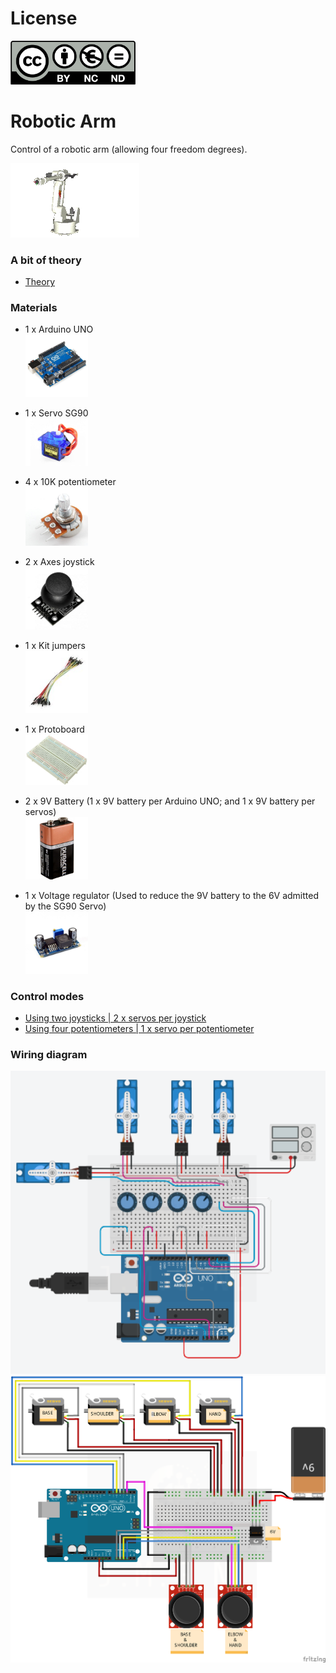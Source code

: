 # License

<img src="images/license_cc_by-nc-nd.png" width="200"/>

# Robotic Arm

Control of a robotic arm (allowing four freedom degrees).

![robotic-arm](images/robotic-arm.gif)

### A bit of theory

- [Theory](THEORY.md)

### Materials

- 1 x Arduino UNO  
  <img src="images/arduino-uno.jpg" width="100"/>  

- 1 x Servo SG90  
  <img src="images/servo-sg90.jpg" width="100"/>

- 4 x 10K potentiometer  
  <img src="images/10k-potentiometer.jpg" width="100"/>
  
- 2 x Axes joystick  
  <img src="images/joystick.jpg" width="100"/>
  
- 1 x Kit jumpers  
  <img src="images/dupont.jpg" width="100"/>
  
- 1 x Protoboard  
  <img src="images/protoboard.jpg" width="100"/>
  
- 2 x 9V Battery (1 x 9V battery per Arduino UNO; and 1 x 9V battery per servos)  
  <img src="images/9v_battery.jpg" width="100"/>
  
- 1 x Voltage regulator (Used to reduce the 9V battery to the 6V admitted by the SG90 Servo)  
  <img src="images/voltage-regulator.jpg" width="100"/>

### Control modes

- [Using two joysticks | 2 x servos per joystick](./src/robotic-arm-joystick.ino)
- [Using four potentiometers | 1 x servo per potentiometer](./src/robotic-arm-potentiometer.ino)
  
### Wiring diagram

<img src="images/wiring-diagram-potentiometer.png" alt="Using four potentiometers" width="600"/>
<img src="images/wiring-diagram-joystick.png" alt="Using two joysticks" width="600"/>
